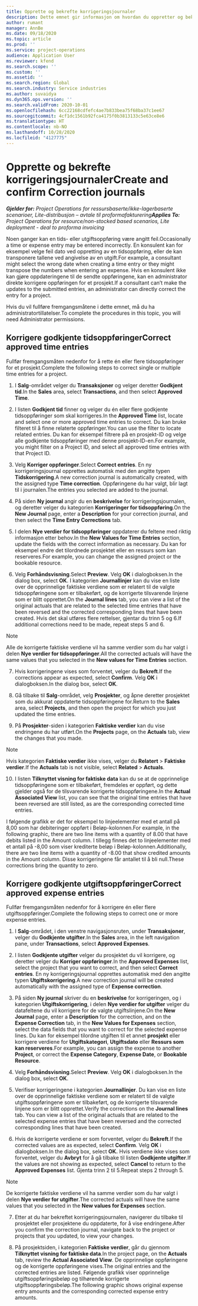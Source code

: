 ```yaml
---
title: Opprette og bekrefte korrigeringsjournaler
description: Dette emnet gir informasjon om hvordan du oppretter og bekrefter en korrigeringsjournal.
author: rumant
manager: AnnBe
ms.date: 09/18/2020
ms.topic: article
ms.prod: ''
ms.service: project-operations
audience: Application User
ms.reviewer: kfend
ms.search.scope: ''
ms.custom: ''
ms.assetid: ''
ms.search.region: Global
ms.search.industry: Service industries
ms.author: suvaidya
ms.dyn365.ops.version: ''
ms.search.validFrom: 2020-10-01
ms.openlocfilehash: 6cc22168cdfefc4ae7b833bea75f68ba37c1ee67
ms.sourcegitcommit: 4cf1dc1561b92fca4175f0b3813133c5e63ce8e6
ms.translationtype: HT
ms.contentlocale: nb-NO
ms.lasthandoff: 10/28/2020
ms.locfileid: "4127775"
---
```

# <a name="create-and-confirm-correction-journals"></a><span data-ttu-id="f5109-103">Opprette og bekrefte korrigeringsjournaler</span><span class="sxs-lookup"><span data-stu-id="f5109-103">Create and confirm Correction journals</span></span>

<span data-ttu-id="f5109-104">_**Gjelder for:** Project Operations for ressursbaserte/ikke-lagerbaserte scenarioer, Lite-distribusjon – avtale til proformafakturering_</span><span class="sxs-lookup"><span data-stu-id="f5109-104">_**Applies To:** Project Operations for resource/non-stocked based scenarios, Lite deployment - deal to proforma invoicing_</span></span>

<span data-ttu-id="f5109-105">Noen ganger kan en tids- eller utgiftsoppføring være angitt feil.</span><span class="sxs-lookup"><span data-stu-id="f5109-105">Occasionally a time or expense entry may be entered incorrectly.</span></span> <span data-ttu-id="f5109-106">En konsulent kan for eksempel velge feil dato ved oppretting av en tidsoppføring, eller de kan transponere tallene ved angivelse av en utgift.</span><span class="sxs-lookup"><span data-stu-id="f5109-106">For example, a consultant might select the wrong date when creating a time entry or they might transpose the numbers when entering an expense.</span></span> <span data-ttu-id="f5109-107">Hvis en konsulent ikke kan gjøre oppdateringene til de sendte oppføringene, kan en administrator direkte korrigere oppføringen for et prosjekt.</span><span class="sxs-lookup"><span data-stu-id="f5109-107">If a consultant can’t make the updates to the submitted entries, an administrator can directly correct the entry for a project.</span></span>

<span data-ttu-id="f5109-108">Hvis du vil fullføre fremgangsmåtene i dette emnet, må du ha administratortillatelser.</span><span class="sxs-lookup"><span data-stu-id="f5109-108">To complete the procedures in this topic, you will need Administrator permissions.</span></span>

## <a name="correct-approved-time-entries"></a><span data-ttu-id="f5109-109">Korrigere godkjente tidsoppføringer</span><span class="sxs-lookup"><span data-stu-id="f5109-109">Correct approved time entries</span></span>     

<span data-ttu-id="f5109-110">Fullfør fremgangsmåten nedenfor for å rette én eller flere tidsoppføringer for et prosjekt.</span><span class="sxs-lookup"><span data-stu-id="f5109-110">Complete the following steps to correct single or multiple time entries for a project.</span></span>

1. <span data-ttu-id="f5109-111">I **Salg**-området velger du **Transaksjoner** og velger deretter **Godkjent tid**.</span><span class="sxs-lookup"><span data-stu-id="f5109-111">In the **Sales** area, select **Transactions**, and then select **Approved Time**.</span></span> 

2. <span data-ttu-id="f5109-112">I listen **Godkjent tid** finner og velger du én eller flere godkjente tidsoppføringer som skal korrigeres.</span><span class="sxs-lookup"><span data-stu-id="f5109-112">In the **Approved Time** list, locate and select one or more approved time entries to correct.</span></span> <span data-ttu-id="f5109-113">Du kan bruke filteret til å finne relaterte oppføringer.</span><span class="sxs-lookup"><span data-stu-id="f5109-113">You can use the filter to locate related entries.</span></span> <span data-ttu-id="f5109-114">Du kan for eksempel filtrere på en prosjekt-ID og velge alle godkjente tidsoppføringer med denne prosjekt-ID-en.</span><span class="sxs-lookup"><span data-stu-id="f5109-114">For example, you might filter on a Project ID, and select all approved time entries with that Project ID.</span></span>

3. <span data-ttu-id="f5109-115">Velg **Korriger oppføringer**.</span><span class="sxs-lookup"><span data-stu-id="f5109-115">Select **Correct entries**.</span></span> <span data-ttu-id="f5109-116">En ny korrigeringsjournal opprettes automatisk med den angitte typen **Tidskorrigering**.</span><span class="sxs-lookup"><span data-stu-id="f5109-116">A new correction journal is automatically created, with the assigned type **Time correction**.</span></span> <span data-ttu-id="f5109-117">Oppføringene du har valgt, blir lagt til i journalen.</span><span class="sxs-lookup"><span data-stu-id="f5109-117">The entries you selected are added to the journal.</span></span> 

4. <span data-ttu-id="f5109-118">På siden **Ny journal** angir du en **beskrivelse** for korrigeringsjournalen, og deretter velger du kategorien **Korrigeringer for tidsoppføring**.</span><span class="sxs-lookup"><span data-stu-id="f5109-118">On the **New Journal** page, enter a **Description** for your correction journal, and then select the **Time Entry Corrections** tab.</span></span>  

5. <span data-ttu-id="f5109-119">I delen **Nye verdier for tidsoppføringer** oppdaterer du feltene med riktig informasjon etter behov.</span><span class="sxs-lookup"><span data-stu-id="f5109-119">In the **New Values for Time Entries** section, update the fields with the correct information as necessary.</span></span> <span data-ttu-id="f5109-120">Du kan for eksempel endre det tilordnede prosjektet eller en ressurs som kan reserveres.</span><span class="sxs-lookup"><span data-stu-id="f5109-120">For example, you can change the assigned project or the bookable resource.</span></span>

6. <span data-ttu-id="f5109-121">Velg **Forhåndsvisning**.</span><span class="sxs-lookup"><span data-stu-id="f5109-121">Select **Preview**.</span></span> <span data-ttu-id="f5109-122">Velg **OK** i dialogboksen.</span><span class="sxs-lookup"><span data-stu-id="f5109-122">In the dialog box, select **OK**.</span></span> <span data-ttu-id="f5109-123">I kategorien **Journallinjer** kan du vise en liste over de opprinnelige faktiske verdiene som er relatert til de valgte tidsoppføringene som er tilbakeført, og de korrigerte tilsvarende linjene som er blitt opprettet.</span><span class="sxs-lookup"><span data-stu-id="f5109-123">On the **Journal lines** tab, you can view a list of the original actuals that are related to the selected time entries that have been reversed and the corrected corresponding lines that have been created.</span></span> <span data-ttu-id="f5109-124">Hvis det skal utføres flere rettelser, gjentar du trinn 5 og 6.</span><span class="sxs-lookup"><span data-stu-id="f5109-124">If additional corrections need to be made, repeat steps 5 and 6.</span></span> 

> [!NOTE]
> <span data-ttu-id="f5109-125">Alle de korrigerte faktiske verdiene vil ha samme verdier som du har valgt i delen **Nye verdier for tidsoppføringer**.</span><span class="sxs-lookup"><span data-stu-id="f5109-125">All the corrected actuals will have the same values that you selected in the **New values for Time Entries** section.</span></span>

7. <span data-ttu-id="f5109-126">Hvis korrigeringene vises som forventet, velger du **Bekreft**.</span><span class="sxs-lookup"><span data-stu-id="f5109-126">If the corrections appear as expected, select **Confirm**.</span></span> <span data-ttu-id="f5109-127">Velg **OK** i dialogboksen.</span><span class="sxs-lookup"><span data-stu-id="f5109-127">In the dialog box, select **OK**.</span></span>

8. <span data-ttu-id="f5109-128">Gå tilbake til **Salg**-området, velg **Prosjekter**, og åpne deretter prosjektet som du akkurat oppdaterte tidsoppføringene for.</span><span class="sxs-lookup"><span data-stu-id="f5109-128">Return to the **Sales** area, select **Projects**, and then open the project for which you just updated the time entries.</span></span> 

9. <span data-ttu-id="f5109-129">På **Prosjekter**-siden i kategorien **Faktiske verdier** kan du vise endringene du har utført.</span><span class="sxs-lookup"><span data-stu-id="f5109-129">On the **Projects** page, on the **Actuals** tab, view the changes that you made.</span></span> 

> [!NOTE]
> <span data-ttu-id="f5109-130">Hvis kategorien **Faktiske verdier** ikke vises, velger du **Relatert** > **Faktiske verdier**.</span><span class="sxs-lookup"><span data-stu-id="f5109-130">If the **Actuals** tab is not visible, select **Related** > **Actuals**.</span></span>  

10. <span data-ttu-id="f5109-131">I listen **Tilknyttet visning for faktiske data** kan du se at de opprinnelige tidsoppføringene som er tilbakeført, fremdeles er oppført, og dette gjelder også for de tilsvarende korrigerte tidsoppføringene.</span><span class="sxs-lookup"><span data-stu-id="f5109-131">In the **Actual Associated View** list, you can see that the original time entries that have been reversed are still listed, as are the corresponding corrected time entries.</span></span> 

<span data-ttu-id="f5109-132">I følgende grafikk er det for eksempel to linjeelementer med et antall på 8,00 som har debiteringer oppført i Beløp-kolonnen.</span><span class="sxs-lookup"><span data-stu-id="f5109-132">For example, in the following graphic, there are two line items with a quantity of 8.00 that have debits listed in the Amount column.</span></span> <span data-ttu-id="f5109-133">I tillegg finnes det to linjeelementer med et antall på -8,00 som viser krediterte beløp i Beløp-kolonnen.</span><span class="sxs-lookup"><span data-stu-id="f5109-133">Additionally, there are two line items with a quantity of -8.00 that show credited amounts in the Amount column.</span></span> <span data-ttu-id="f5109-134">Disse korrigeringene får antallet til å bli null.</span><span class="sxs-lookup"><span data-stu-id="f5109-134">These corrections bring the quantity to zero.</span></span>

 
## <a name="correct-approved-expense-entries"></a><span data-ttu-id="f5109-135">Korrigere godkjente utgiftsoppføringer</span><span class="sxs-lookup"><span data-stu-id="f5109-135">Correct approved expense entries</span></span>

<span data-ttu-id="f5109-136">Fullfør fremgangsmåten nedenfor for å korrigere én eller flere utgiftsoppføringer.</span><span class="sxs-lookup"><span data-stu-id="f5109-136">Complete the following steps to correct one or more expense entries.</span></span> 

1. <span data-ttu-id="f5109-137">I **Salg**-området, i den venstre navigasjonsruten, under **Transaksjoner**, velger du **Godkjente utgifter**.</span><span class="sxs-lookup"><span data-stu-id="f5109-137">In the **Sales** area, in the left navigation pane, under **Transactions**, select **Approved Expenses**.</span></span>

2. <span data-ttu-id="f5109-138">I listen **Godkjente utgifter** velger du prosjektet du vil korrigere, og deretter velger du **Korriger oppføringer**.</span><span class="sxs-lookup"><span data-stu-id="f5109-138">In the **Approved Expenses** list, select the project that you want to correct, and then select **Correct entries**.</span></span> <span data-ttu-id="f5109-139">En ny korrigeringsjournal opprettes automatisk med den angitte typen **Utgiftskorrigering**.</span><span class="sxs-lookup"><span data-stu-id="f5109-139">A new correction journal will be created automatically with the assigned type of **Expense correction**.</span></span> 

3. <span data-ttu-id="f5109-140">På siden **Ny journal** skriver du en **beskrivelse** for korrigeringen, og i kategorien **Utgiftskorrigering**, i delen **Nye verdier for utgifter** velger du datafeltene du vil korrigere for de valgte utgiftslinjene.</span><span class="sxs-lookup"><span data-stu-id="f5109-140">On the **New Journal** page, enter a **Description** for the correction, and on the **Expense Correction** tab, in the **New Values for Expenses** section, select the data fields that you want to correct for the selected expense lines.</span></span> <span data-ttu-id="f5109-141">Du kan for eksempel tilordne utgiften til et annet **prosjekt** eller korrigere verdiene for **Utgiftskategori**, **Utgiftsdato** eller **Ressurs som kan reserveres**.</span><span class="sxs-lookup"><span data-stu-id="f5109-141">For example, you can assign the expense to another **Project**, or correct the **Expense Category**, **Expense Date**, or **Bookable Resource**.</span></span>

4. <span data-ttu-id="f5109-142">Velg **Forhåndsvisning**.</span><span class="sxs-lookup"><span data-stu-id="f5109-142">Select **Preview**.</span></span> <span data-ttu-id="f5109-143">Velg **OK** i dialogboksen.</span><span class="sxs-lookup"><span data-stu-id="f5109-143">In the dialog box, select **OK**.</span></span> 

5. <span data-ttu-id="f5109-144">Verifiser korrigeringene i kategorien **Journallinjer**. Du kan vise en liste over de opprinnelige faktiske verdiene som er relatert til de valgte utgiftsoppføringene som er tilbakeført, og de korrigerte tilsvarende linjene som er blitt opprettet.</span><span class="sxs-lookup"><span data-stu-id="f5109-144">Verify the corrections on the **Journal lines** tab. You can view a list of the original actuals that are related to the selected expense entries that have been reversed and the corrected corresponding lines that have been created.</span></span>

6. <span data-ttu-id="f5109-145">Hvis de korrigerte verdiene er som forventet, velger du **Bekreft**.</span><span class="sxs-lookup"><span data-stu-id="f5109-145">If the corrected values are as expected, select **Confirm**.</span></span> <span data-ttu-id="f5109-146">Velg **OK** i dialogboksen.</span><span class="sxs-lookup"><span data-stu-id="f5109-146">In the dialog box, select **OK.**</span></span> <span data-ttu-id="f5109-147">Hvis verdiene ikke vises som forventet, velger du **Avbryt** for å gå tilbake til listen **Godkjente utgifter**.</span><span class="sxs-lookup"><span data-stu-id="f5109-147">If the values are not showing as expected, select **Cancel** to return to the **Approved Expenses** list.</span></span> <span data-ttu-id="f5109-148">Gjenta trinn 2 til 5.</span><span class="sxs-lookup"><span data-stu-id="f5109-148">Repeat steps 2 through 5.</span></span> 

> [!NOTE]
> <span data-ttu-id="f5109-149">De korrigerte faktiske verdiene vil ha samme verdier som du har valgt i delen **Nye verdier for utgifter**.</span><span class="sxs-lookup"><span data-stu-id="f5109-149">The corrected actuals will have the same values that you selected in the **New values for Expenses** section.</span></span>

7. <span data-ttu-id="f5109-150">Etter at du har bekreftet korrigeringsjournalen, navigerer du tilbake til prosjektet eller prosjektene du oppdaterte, for å vise endringene.</span><span class="sxs-lookup"><span data-stu-id="f5109-150">After you confirm the correction journal, navigate back to the project or projects that you updated, to view your changes.</span></span>  

8. <span data-ttu-id="f5109-151">På prosjektsiden, i kategorien **Faktiske verdier**, går du gjennom **Tilknyttet visning for faktiske data**.</span><span class="sxs-lookup"><span data-stu-id="f5109-151">In the project page, on the **Actuals** tab, review the **Actual Associated View**.</span></span> <span data-ttu-id="f5109-152">De opprinnelige oppføringene og de korrigerte oppføringene vises.</span><span class="sxs-lookup"><span data-stu-id="f5109-152">The original entries and the corrected entries are listed.</span></span> <span data-ttu-id="f5109-153">Følgende grafikk viser opprinnelige utgiftsoppføringsbeløp og tilhørende korrigerte utgiftsoppføringsbeløp.</span><span class="sxs-lookup"><span data-stu-id="f5109-153">The following graphic shows original expense entry amounts and the corresponding corrected expense entry amounts.</span></span> 


